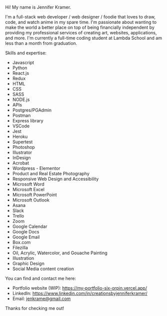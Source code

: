 Hi! My name is Jennifer Kramer. 

I'm a full-stack web developer / web designer / foodie that loves to draw, code, and watch anime in my spare time. I'm passionate about wanting to make the world a better place on top of being financially independent by providing my professional services of creating art, websites, applications, and more. I'm currently a full-time coding student at Lambda School and am less than a month from graduation.

Skills and expertise:
- Javascript
- Python
- React.js
- Redux
- HTML
- CSS
- SASS
- NODE.js
- APIs
- Postgres/PGAdmin
- Postman
- Express library
- VSCode
- Jest
- Heroku
- Supertest
- Photoshop
- Illustrator
- InDesign
- Acrobat
- Wordpress - Elementor
- Product and Real Estate Photography
- Responsive Web Design and Accessibility
- Microsoft Word
- Microsoft Excel
- Microsoft PowerPoint
- Microsoft Outlook
- Asana
- Slack
- Trello
- Zoom
- Google Calendar
- Google Docs
- Google Email
- Box.com
- Filezilla
- Oil, Acrylic, Watercolor, and Gouache Painting
- Illustration
- Graphic Design
- Social Media content creation 

You can find and contact me here:

- Portfolio website (WIP): https://my-portfolio-six-orpin.vercel.app/
- LinkedIn: https://www.linkedin.com/in/creationsbyjenniferkramer/
- Email: jenkrame@gmail.com

Thanks for checking me out!

